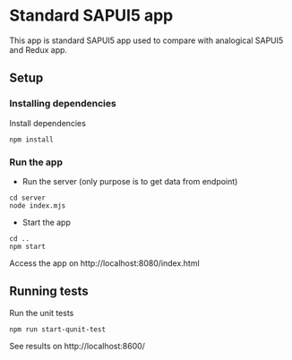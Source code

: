 # Standard SAPUI5 app 

This app is standard SAPUI5 app used to compare with analogical SAPUI5 and Redux app.

## Setup

### Installing dependencies
Install dependencies
```
npm install
```
### Run the app

* Run the server (only purpose is to get data from endpoint)
```
cd server
node index.mjs
```
* Start the app
```
cd ..
npm start
```
Access the app on http://localhost:8080/index.html


## Running tests

Run the unit tests
```
npm run start-qunit-test
```
See results on http://localhost:8600/


